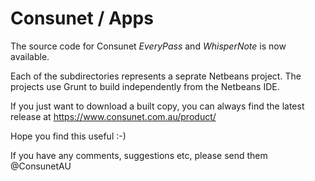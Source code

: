 Consunet / Apps
====
The source code for Consunet _EveryPass_ and _WhisperNote_ is now available.

Each of the subdirectories represents a seprate Netbeans project. The projects use Grunt to build independently from the Netbeans IDE.

If you just want to download a built copy, you can always find the latest release at https://www.consunet.com.au/product/

Hope you find this useful :-)

If you have any comments, suggestions etc, please send them @ConsunetAU
